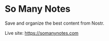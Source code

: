 # So Many Notes

Save and organize the best content from Nostr.

Live site: https://somanynotes.com


